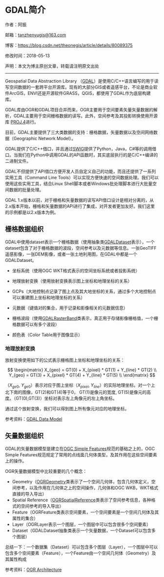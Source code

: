 # GDAL简介

作者：阿振

邮箱：tanzhenyugis@163.com

博客：<https://blog.csdn.net/theonegis/article/details/80089375>

修改时间：2018-05-13

声明：本文为博主原创文章，转载请注明原文出处

---

Geospatial Data Abstraction Library （[GDAL](http://www.gdal.org/)）是使用C/C++语言编写的用于读写空间数据的一套跨平台开源库。现有的大部分GIS或者遥感平台，不论是商业软件ArcGIS，ENVI还是开源软件GRASS，QGIS，都使用了GDAL作为底层构建库。

GDAL库由OGR和GDAL项目合并而来，OGR主要用于空间要素矢量矢量数据的解析，GDAL主要用于空间栅格数据的读写。此外，空间参考及其投影转换使用开源库 [PROJ.4](https://proj4.org)进行。

目前，GDAL主要提供了三大类数据的支持：栅格数据，矢量数据以及空间网络数据（Geographic Network Model）。

GDAL提供了C/C++借口，并且通过[SWIG](http://www.swig.org/)提供了Python，Java，C#等的调用借口。当我们在Python中调用GDAL的API函数时，其实底层执行的是C/C++编译的二进制文件。

GDAL不但提供了API借口方便开发人员自定义自己的功能，而且还提供了一系列实用工具（Command Line Tools）可以实现方便快速的空间数据处理。我们可以使用这些实用工具，结合Linux Shell脚本或者Windows批处理脚本进行大批量空间数据的批量处理。

GDAL 1.x版本以前，对于栅格和矢量数据的读写API借口设计是相对分离的，从2.x版本开始，栅格和矢量数据的API进行了集成，对开发者更加友好。我们这里的示例都是以2.x版本为例。



## 栅格数据组织

GDAL中使用dataset表示一个栅格数据（使用抽象类[GDALDataset](http://www.gdal.org/classGDALDataset.html)表示），一个dataset包含了对于栅格数据的波段，空间参考以及元数据等信息。一张GeoTIFF遥感影像，一张DEM影像，或者一张土地利用图，在GDAL中都是一个GDALDataset。

- 坐标系统（使用OGC WKT格式表示的空间坐标系统或者投影系统）

- 地理放射变换（使用放射变换表示图上坐标和地理坐标的关系）

- GCPs（大地控制点记录了图上点及其大地坐标的关系，通过多个大地控制点可以重建图上坐标和地理坐标的关系）

- 元数据（键值对的集合，用于记录和影像相关的元数据信息）

- 栅格波段（使用[GDALRasterBand](http://www.gdal.org/classGDALRasterBand.html)类表示，真正用于存储影像栅格值，一个栅格数据可以有多个波段）

- 颜色表（Color Table用于图像显示）

### 地理放射变换

放射变换使用如下的公式表示栅格图上坐标和地理坐标的关系：

$$
    \begin{matrix}
    X_{geo} = GT(0) + X_{pixel} * GT(1) + Y_{line} * GT(2) \\
    Y_{geo} = GT(3) + X_{pixel} * GT(4) + Y_{line} * GT(5) \\
    \end{matrix}
$$

（$X_{ge0}$, $Y_{ge0}$）表示对应于图上坐标（$X_{pixel}$, $Y_{line}$）的实际地理坐标。对一个上北下南的图像，GT(2)和GT(4)等于0， GT(1)是像元的宽度, GT(5)是像元的高度。（GT(0),GT(3)）坐标对表示左上角像元的左上角坐标。

 通过这个放射变换，我们可以得到图上所有像元对应的地理坐标。

参考资料：[GDAL Data Model](http://www.gdal.org/gdal_datamodel.html)

## 矢量数据组织

GDAL的矢量数据模型是建立在[OGC Simple Features](http://www.opengeospatial.org/standards/sfa)规范的基础之上的，OGC Simple Features规范规定了常用的点线面几何体类型，及其作用在这些空间要素上的操作。

OGR矢量数据模型中比较重要的几个概念：

- Geometry（[OGRGeometry](http://www.gdal.org/classOGRGeometry.html)类表示了一个空间几何体，包含几何体定义，空间参考，以及作用在几何体之上的空间操作，几何体和OGC WKB，WKT格式直接的导入导出）
- Spatial Reference（[OGRSpatialReference](http://www.gdal.org/classOGRSpatialReference.html)类表示了空间参考信息，各种格式的空间参考的导入导出）
- Feature（OGRFeature类表示空间要素，一个空间要素是一个空间几何体及其属性的集合）
- Layer（OGRLayer表示一个图层，一个图层中可以包含很多个空间要素）
- Dataset（GDALDataset抽象类表示一个矢量数据，一个Dataset可以包含多个图层）

总结一下：一个数据集（Dataset）可以包含多个图层（Layer），一个图层中可以包含多个空间要素（Feature），一个Feature由一个空间几何体（Geometry）及其属性构成

参考资料：[OGR Architecture](http://www.gdal.org/ogr_arch.html)
